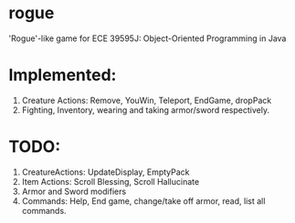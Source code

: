 # rogue
'Rogue'-like game for ECE 39595J: Object-Oriented Programming in Java

# Implemented:
1. Creature Actions: Remove, YouWin, Teleport, EndGame, dropPack
2. Fighting, Inventory, wearing and taking armor/sword respectively.

# TODO: 
1. CreatureActions: UpdateDisplay, EmptyPack
2. Item Actions: Scroll Blessing, Scroll Hallucinate
3. Armor and Sword modifiers
4. Commands: Help, End game, change/take off armor, read, list all commands.



